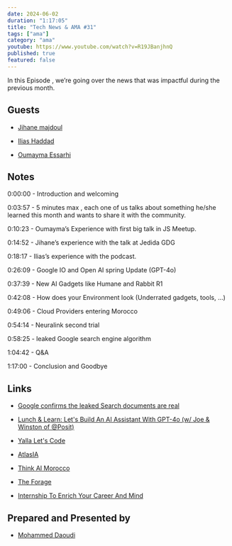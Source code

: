 ```yaml
---
date: 2024-06-02
duration: "1:17:05"
title: "Tech News & AMA #31"
tags: ["ama"]
category: "ama"
youtube: https://www.youtube.com/watch?v=R19JBanjhnQ
published: true
featured: false
---
```


In this Episode , we’re going over the news that was impactful during the previous month.

## Guests

- [Jihane majdoul](https://twitter.com/jihanemajdoul)

- [Ilias Haddad](https://iliashaddad.com/)

- [Oumayma Essarhi](https://www.linkedin.com/in/oumayma-essarhi/)

## Notes

0:00:00 - Introduction and welcoming

0:03:57 - 5 minutes max , each one of us talks about something he/she learned this month and wants to share it with the community.

0:10:23 - Oumayma’s Experience with first big talk in JS Meetup.

0:14:52 - Jihane’s experience with the talk at Jedida GDG

0:18:17 - Ilias’s experience with the podcast.

0:26:09 - Google IO and Open AI spring Update (GPT-4o)

0:37:39 - New AI Gadgets like Humane and Rabbit R1

0:42:08 - How does your Environment look (Underrated gadgets, tools, …)

0:49:06 - Cloud Providers entering Morocco

0:54:14 - Neuralink second trial

0:58:25 - leaked Google search engine algorithm

1:04:42 - Q&A

1:17:00 - Conclusion and Goodbye

## Links

- [Google confirms the leaked Search documents are real](https://www.theverge.com/2024/5/29/24167407/google-search-algorithm-documents-leak-confirmation)

- [Lunch & Learn: Let's Build An AI Assistant With GPT-4o (w/ Joe & Winston of @Posit)](https://www.youtube.com/live/OLTgI6DAQ_A)

- [Yalla Let's Code](https://www.yallaletscode.com/)

- [AtlasIA](https://huggingface.co/atlasia)

- [Think AI Morocco](https://thinkai.ma/)

- [The Forage](https://www.theforage.com/signup)

- [Internship To Enrich Your Career And Mind](https://letsgrowmore.in/vip/)

## Prepared and Presented by

- [Mohammed Daoudi](https://www.linkedin.com/in/iduoad)
